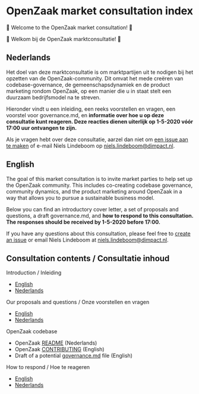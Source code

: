 # OpenZaak market consultation index

:tada: Welcome to the OpenZaak market consultation! :tada:

:tada: Welkom bij de OpenZaak marktconsultatie! :tada:

## Nederlands

Het doel van deze marktconsultatie is om marktpartijen uit te nodigen bij het opzetten van de OpenZaak-community. Dit omvat het mede creëren van codebase-governance, de gemeenschapsdynamiek en de product marketing rondom OpenZaak, op een manier die u in staat stelt een duurzaam bedrijfsmodel na te streven.

Hieronder vindt u een inleiding, een reeks voorstellen en vragen, een voorstel voor governance.md, en **informatie over hoe u op deze consultatie kunt reageren. Deze reacties dienen uiterlijk op 1-5-2020 vóór 17:00 uur ontvangen te zijn.**

Als je vragen hebt over deze consultatie, aarzel dan niet om [een issue aan te maken](https://github.com/open-zaak/openzaak-market-consultation/issues/new/choose) of e-mail Niels Lindeboom op niels.lindeboom@dimpact.nl.

## English

The goal of this market consultation is to invite market parties to help set up the OpenZaak community. This includes co-creating codebase governance, community dynamics, and the product marketing around OpenZaak in a way that allows you to pursue a sustainable business model.

Below you can find an introductory cover letter, a set of proposals and questions, a draft governance.md, and **how to respond to this consultation. The responses should be received by 1-5-2020 before 17:00.** 

If you have any questions about this consultation, please feel free to [create an issue](https://github.com/open-zaak/openzaak-market-consultation/issues/new/choose) or email Niels Lindeboom at niels.lindeboom@dimpact.nl.

## Consultation contents / Consultatie inhoud

Introduction / Inleiding

* [English](https://hackmd.io/BwMPNgCkTRWfCKxjZVsmiA)
* [Nederlands](https://hackmd.io/qBwWGvmvSk6IwhabTgsrtw)

Our proposals and questions / Onze voorstellen en vragen

* [English](https://hackmd.io/XJ0rLW4pQXCJjZIw9A7ArQ)
* [Nederlands](https://hackmd.io/OFGiBKmLSh6ug7Gpv3Hbzw)

OpenZaak codebase

* OpenZaak [README](https://github.com/open-zaak/open-zaak/blob/master/README.rst) (Nederlands)
* OpenZaak [CONTRIBUTING](https://github.com/open-zaak/open-zaak/blob/master/CONTRIBUTING.md) (English)
* Draft of a potential [governance.md]() file (English)

How to respond / Hoe te reageren

* [English](https://hackmd.io/AQOmgrpSQIeMVC4OhFxKDA)
* [Nederlands](https://hackmd.io/NT4ywg6bSReSgsocu1HFXw)
